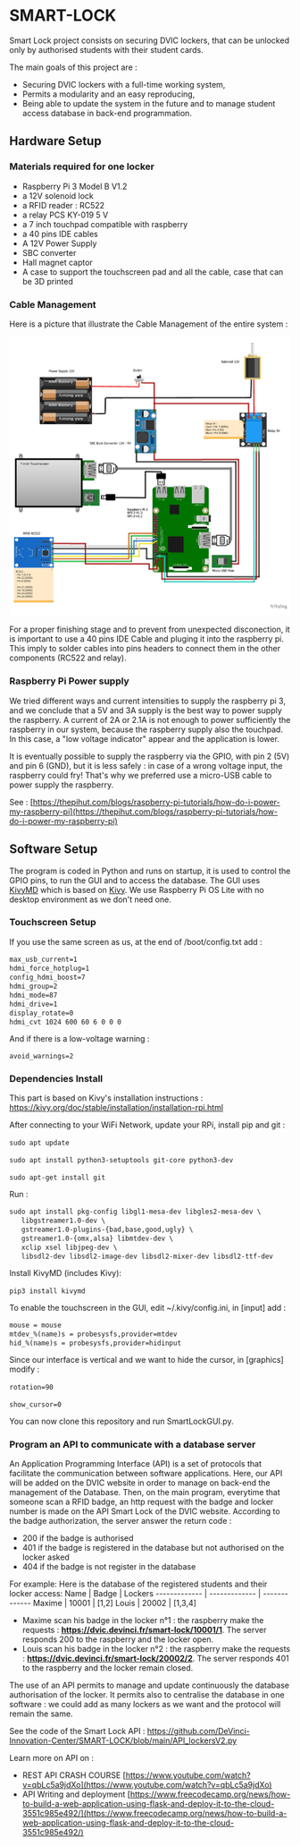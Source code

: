 # SMART-LOCK #

Smart Lock project consists on securing DVIC lockers, that can be unlocked only by authorised students with their student cards.

The main goals of this project are :
* Securing DVIC lockers with a full-time working system,
* Permits a modularity and an easy reproducing,
* Being able to update the system in the future and to manage student access database in back-end programmation.


## Hardware Setup ##
### Materials required for one locker ###

* Raspberry Pi 3 Model B V1.2
* a 12V solenoid lock
* a RFID reader : RC522
* a relay PCS KY-019 5 V
* a 7 inch touchpad compatible with raspberry
* a 40 pins IDE cables
* A 12V Power Supply
* SBC converter
* Hall magnet captor
* A case to support the touchscreen pad and all the cable, case that can be 3D printed

### Cable Management ###

Here is a picture that illustrate the Cable Management of the entire system : 
<p align="center">
  <img src=https://github.com/DeVinci-Innovation-Center/SMART-LOCK/blob/main/Cable_Management.png?raw=true "Cable Management of Smart Lock System">
</p>
For a proper finishing stage and to prevent from unexpected disconection, it is important to use a 40 pins IDE Cable and pluging it into the raspberry pi. This imply to solder cables into pins headers to connect them in the other components (RC522 and relay).

### Raspberry Pi Power supply

We tried different ways and current intensities to supply the raspberry pi 3, and we conclude that a 5V and 3A supply is the best way to power supply the raspberry. A current of 2A or 2.1A is not enough to power sufficiently the raspberry in our system, because the raspberry supply also the touchpad. In this case, a "low voltage indicator" appear and the application is lower.

It is eventually possible to supply the raspberry via the GPIO, with pin 2 (5V) and pin 6 (GND), but it is less safely : in case of a wrong voltage input, the raspberry could fry!
That's why we preferred use a micro-USB cable to power supply the raspberry.

See : [https://thepihut.com/blogs/raspberry-pi-tutorials/how-do-i-power-my-raspberry-pi](https://thepihut.com/blogs/raspberry-pi-tutorials/how-do-i-power-my-raspberry-pi)

## Software Setup


The program is coded in Python and runs on startup, it is used to control the GPIO pins, to run the GUI and to access the database.
The GUI uses [KivyMD](https://kivymd.readthedocs.io/en/latest/) which is based on [Kivy](https://kivy.org/#home).
We use Raspberry Pi OS Lite with no desktop environment as we don't need one.

### Touchscreen Setup

If you use the same screen as us, at the end of /boot/config.txt add : 

```
max_usb_current=1
hdmi_force_hotplug=1
config_hdmi_boost=7
hdmi_group=2
hdmi_mode=87
hdmi_drive=1
display_rotate=0
hdmi_cvt 1024 600 60 6 0 0 0
```

And if there is a low-voltage warning : 

```
avoid_warnings=2
```

### Dependencies Install

This part is based on Kivy's installation instructions : <https://kivy.org/doc/stable/installation/installation-rpi.html>

After connecting to your WiFi Network, update your RPi, install pip and git :

```sudo apt update```

```sudo apt install python3-setuptools git-core python3-dev```

```sudo apt-get install git```

Run : 

```
sudo apt install pkg-config libgl1-mesa-dev libgles2-mesa-dev \
   libgstreamer1.0-dev \
   gstreamer1.0-plugins-{bad,base,good,ugly} \
   gstreamer1.0-{omx,alsa} libmtdev-dev \
   xclip xsel libjpeg-dev \
   libsdl2-dev libsdl2-image-dev libsdl2-mixer-dev libsdl2-ttf-dev
```

Install KivyMD (includes Kivy):

```pip3 install kivymd```

To enable the touchscreen in the GUI, edit ~/.kivy/config.ini, in [input] add : 

```
mouse = mouse
mtdev_%(name)s = probesysfs,provider=mtdev
hid_%(name)s = probesysfs,provider=hidinput
```

Since our interface is vertical and we want to hide the cursor, in [graphics] modify :

```rotation=90```

```show_cursor=0```

You can now clone this repository and run SmartLockGUI.py.

### Program an API to communicate with a database server ###
An Application Programming Interface (API) is a set of protocols that facilitate the communication between software applications. Here, our API will be added on the DVIC website in order to manage on back-end the management of the Database.
Then, on the main program, everytime that someone scan a RFID badge, an http request with the badge and locker number is made on the API Smart Lock of the DVIC website.
According to the badge authorization, the server answer the return code :
* 200 if the badge is authorised
* 401 if the badge is registered in the database but not authorised on the locker asked
* 404 if the badge is not register in the database

For example:
Here is the database of the registered students and their locker access:
Name  | Badge | Lockers
------------- | ------------- | -------------
Maxime  | 10001 | [1,2]
Louis  | 20002 | [1,3,4]

* Maxime scan his badge in the locker n°1 : the raspberry make the requests : **https://dvic.devinci.fr/smart-lock/10001/1**. The server responds 200 to the raspberry and the locker open.
* Louis scan his badge in the locker n°2 : the raspberry make the requests : **https://dvic.devinci.fr/smart-lock/20002/2**. The server responds 401 to the raspberry and the locker remain closed.

The use of an API permits to manage and update continuously the database authorisation of the locker. It permits also to centralise the database in one software : we could add as many lockers as we want and the protocol will remain the same.

See the code of the Smart Lock API : https://github.com/DeVinci-Innovation-Center/SMART-LOCK/blob/main/API_lockersV2.py

Learn more on API on :

* REST API CRASH COURSE [https://www.youtube.com/watch?v=qbLc5a9jdXo](https://www.youtube.com/watch?v=qbLc5a9jdXo)
* API Writing and deployment [https://www.freecodecamp.org/news/how-to-build-a-web-application-using-flask-and-deploy-it-to-the-cloud-3551c985e492/](https://www.freecodecamp.org/news/how-to-build-a-web-application-using-flask-and-deploy-it-to-the-cloud-3551c985e492/)
